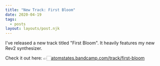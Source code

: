 ```yaml
---
title: "New Track: First Bloom"
date: 2020-04-19
tags:
  - posts
layout: layouts/post.njk
---
```


I've released a new track titled "First Bloom". It heavily features my new Rev2 synthesizer.

Check it out here: 👉🏻[atomstates.bandcamp.com/track/first-bloom](https://atomstates.bandcamp.com/track/first-bloom)
